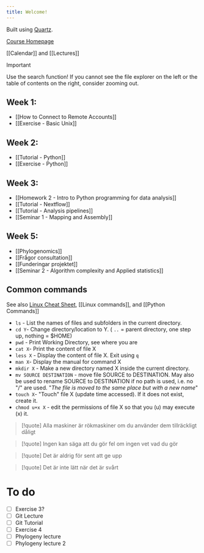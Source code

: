 ```yaml
---
title: Welcome!
---
```

Built using [Quartz](https://quartz.jzhao.xyz).

[Course Homepage](https://bengtssonpalme.github.io/MPBIO-BBT045-2024/)

[[Calendar]] and [[Lectures]]


> [!important] 
> Use the search function! If you cannot see the file explorer on the left or the table of contents on the right, consider zooming out.

## Week 1:
- [[How to Connect to Remote Accounts]]  
- [[Exercise - Basic Unix]]  

## Week 2:
- [[Tutorial - Python]]
- [[Exercise - Python]]

## Week 3:
- [[Homework 2 - Intro to Python programming for data analysis]]
- [[Tutorial - Nextflow]]
- [[Tutorial - Analysis pipelines]]
- [[Seminar 1 - Mapping and Assembly]]

## Week 5:
- [[Phylogenomics]]
- [[Frågor consultation]]
- [[Funderingar projektet]]
- [[Seminar 2 - Algorithm complexity and Applied statistics]]

## Common commands
See also [Linux Cheat Sheet](https://www.stationx.net/unix-commands-cheat-sheet/),  [[Linux commands]], and [[Python Commands]]

- `ls` - List the names of files and subfolders in the current directory. 
- `cd Y`- Change directory/location to Y. ( `..` = parent directory, one step up, nothing = $HOME)
- `pwd` - Print Working Directory, see where you are
- `cat X`- Print the content of file X
- `less X` - Display the content of file X. Exit using `q`
- `man X`- Display the manual for command X
- `mkdir X` - Make a new directory named X inside the current directory.
- `mv SOURCE DESTINATION` - move file  SOURCE to DESTINATION. May also be used to rename SOURCE to DESTINATION if no path is used, i.e. no "/" are used. "*The file is moved to the same place but with a new name*"
- `touch X`- "Touch" file X (update time accessed). If it does not exist, create it.
- `chmod u+x X` - edit the permissions of file X so that you (u) may execute (x) it.


> [!quote] 
> Alla maskiner är rökmaskiner om du använder dem tillräckligt dåligt

> [!quote] 
> Ingen kan säga att du gör fel om ingen vet vad du gör

> [!quote] 
> Det är aldrig för sent att ge upp

> [!quote] 
> Det är inte lätt när det är svårt

# To do
- [ ] Exercise 3?
- [ ] Git Lecture
- [ ] Git Tutorial
- [ ] Exercise 4
- [ ] Phylogeny lecture
- [ ] Phylogeny lecture 2 